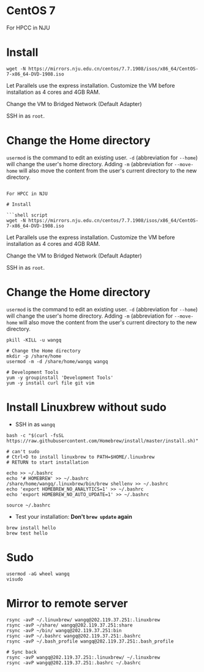 # CentOS 7

For HPCC in NJU

# Install

```shell script
wget -N https://mirrors.nju.edu.cn/centos/7.7.1908/isos/x86_64/CentOS-7-x86_64-DVD-1908.iso

```

Let Parallels use the express installation. Customize the VM before installation as 4 cores and 4GB
RAM.

Change the VM to Bridged Network (Default Adapter)

SSH in as `root`.

# Change the Home directory

`usermod` is the command to edit an existing user. `-d` (abbreviation for `--home`) will change the
user's home directory. Adding `-m` (abbreviation for `--move-home` will also move the content from
the user's current directory to the new directory.

```shell script # CentOS 7

For HPCC in NJU

# Install

```shell script
wget -N https://mirrors.nju.edu.cn/centos/7.7.1908/isos/x86_64/CentOS-7-x86_64-DVD-1908.iso

```

Let Parallels use the express installation. Customize the VM before installation as 4 cores and 4GB
RAM.

Change the VM to Bridged Network (Default Adapter)

SSH in as `root`.

# Change the Home directory

`usermod` is the command to edit an existing user. `-d` (abbreviation for `--home`) will change the
user's home directory. Adding `-m` (abbreviation for `--move-home` will also move the content from
the user's current directory to the new directory.

```shell script
pkill -KILL -u wangq

# Change the Home directory
mkdir -p /share/home
usermod -m -d /share/home/wangq wangq

# Development Tools
yum -y groupinstall 'Development Tools'
yum -y install curl file git vim

```

# Install Linuxbrew without sudo

* SSH in as `wangq`

```shell script
bash -c "$(curl -fsSL https://raw.githubusercontent.com/Homebrew/install/master/install.sh)"

# can't sudo
# Ctrl+D to install linuxbrew to PATH=$HOME/.linuxbrew
# RETURN to start installation

echo >> ~/.bashrc
echo '# HOMEBREW' >> ~/.bashrc
/share/home/wangq/.linuxbrew/bin/brew shellenv >> ~/.bashrc
echo 'export HOMEBREW_NO_ANALYTICS=1' >> ~/.bashrc
echo 'export HOMEBREW_NO_AUTO_UPDATE=1' >> ~/.bashrc

source ~/.bashrc

```

* Test your installation: **Don't `brew update` again**

```shell script
brew install hello
brew test hello

```

# Sudo

```shell script
usermod -aG wheel wangq
visudo

```

# Mirror to remote server

```shell script
rsync -avP ~/.linuxbrew/ wangq@202.119.37.251:.linuxbrew
rsync -avP ~/share/ wangq@202.119.37.251:share
rsync -avP ~/bin/ wangq@202.119.37.251:bin
rsync -avP ~/.bashrc wangq@202.119.37.251:.bashrc
rsync -avP ~/.bash_profile wangq@202.119.37.251:.bash_profile

# Sync back
rsync -avP wangq@202.119.37.251:.linuxbrew/ ~/.linuxbrew
rsync -avP wangq@202.119.37.251:.bashrc ~/.bashrc

```

